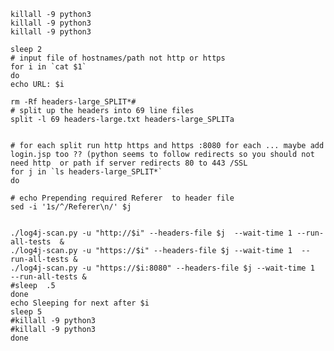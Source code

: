     killall -9 python3
    killall -9 python3
    killall -9 python3
    
    sleep 2
    # input file of hostnames/path not http or https
    for i in `cat $1`
    do
    echo URL: $i
    
    rm -Rf headers-large_SPLIT*#
    # split up the headers into 69 line files
    split -l 69 headers-large.txt headers-large_SPLITa
    
    
    # for each split run http https and https :8080 for each ... maybe add login.jsp too ?? (python seems to follow redirects so you should not need http  or path if server redirects 80 to 443 /SSL 
    for j in `ls headers-large_SPLIT*`
    do
    
    # echo Prepending required Referer  to header file
    sed -i '1s/^/Referer\n/' $j 
    
    
    ./log4j-scan.py -u "http://$i" --headers-file $j  --wait-time 1 --run-all-tests  &
    ./log4j-scan.py -u "https://$i" --headers-file $j --wait-time 1  --run-all-tests &
    ./log4j-scan.py -u "https://$i:8080" --headers-file $j --wait-time 1  --run-all-tests &
    #sleep  .5
    done
    echo Sleeping for next after $i
    sleep 5
    #killall -9 python3
    #killall -9 python3
    done




